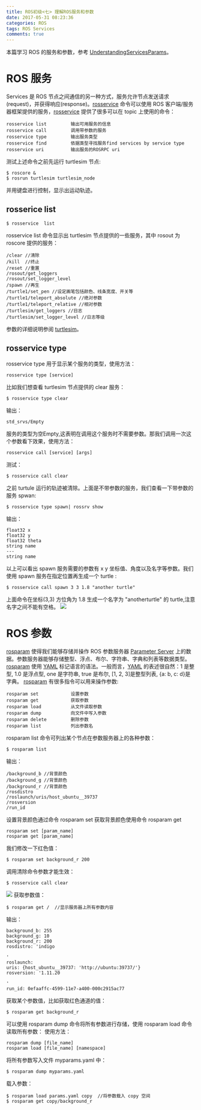 ```yaml
---
title: ROS初级<七> 理解ROS服务和参数
date: 2017-05-31 08:23:36
categories: ROS
tags: ROS Services
comments: true
---
```

本篇学习 ROS 的服务和参数，参考 [UnderstandingServicesParams](http://wiki.ros.org/cn/ROS/Tutorials/UnderstandingServicesParams)。
# ROS 服务
Services 是 ROS 节点之间通信的另一种方式，服务允许节点发送请求(request)，并获得响应(response)。[rosservice](http://wiki.ros.org/rosservice) 命令可以使用 ROS 客户端/服务器框架提供的服务，[rosservice](http://wiki.ros.org/rosservice) 提供了很多可以在 topic 上使用的命令：
   ```
 rosservice list         输出可用服务的信息
 rosservice call         调用带参数的服务
 rosservice type         输出服务类型
 rosservice find         依据类型寻找服务find services by service type
 rosservice uri          输出服务的ROSRPC uri
   ```
测试上述命令之前先运行 turtlesim 节点:
   ```
 $ roscore &
 $ rosrun turtlesim turtlesim_node
   ```
并用键盘进行控制，显示出运动轨迹。
<!--more-->
## rosserice list
   ```
 $ rosservice  list
   ```
rosservice list 命令显示出 turtlesim 节点提供的一些服务，其中 rosout 为 roscore 提供的服务：
   ```
 /clear //清除
 /kill  //终止
 /reset //重置
 /rosout/get_loggers
 /rosout/set_logger_level
 /spawn //再生
 /turtle1/set_pen //设定画笔包括颜色、线条宽度、开关等
 /turtle1/teleport_absolute //绝对参数
 /turtle1/teleport_relative //相对参数
 /turtlesim/get_loggers //日志
 /turtlesim/set_logger_level //日志等级
   ```
参数的详细说明参阅 [turtlesim](http://wiki.ros.org/turtlesim)。
## rosservice type
rosservice type 用于显示某个服务的类型，使用方法：
   ```
rosservice type [service]
   ```
比如我们想查看 turtlesim 节点提供的 clear 服务：
   ```
 $ rosservice type clear
   ```
输出：
   ```
 std_srvs/Empty
   ```
服务的类型为空Empty,这表明在调用这个服务时不需要参数。那我们调用一次这个参数看下效果，使用方法：
   ```
 rosservice call [service] [args]
   ```
测试：
   ```
 $ rosservice call clear
   ```
之前 turtule 运行的轨迹被清除。上面是不带参数的服务，我们查看一下带参数的服务 spwan:
   ```
 $ rosservice type spawn| rossrv show
   ```
输出：
   ```
 float32 x
 float32 y
 float32 theta
 string name
 ---
 string name
   ```
以上可以看出 spawn 服务需要的参数有 x y 坐标值、角度以及名字等参数。我们使用 spawn 服务在指定位置再生成一个 turtle :
   ```
$ rosservice call spawn 3 3 1.8 "another turtle"
   ```
上面命令在坐标(3,3) 方位角为 1.8 生成一个名字为 "anotherturtle" 的 turtle,注意名字之间不能有空格。
![](ros-primary-tutorial-7/spawn.jpg)

# ROS 参数
[rosparam](http://wiki.ros.org/rosparam) 使得我们能够存储并操作 ROS 参数服务器 [Parameter Server](http://wiki.ros.org/Parameter%20Server) 上的数据。参数服务器能够存储整型、浮点、布尔、字符串、字典和列表等数据类型。[rosparam](http://wiki.ros.org/rosparam) 使用 [YAML](https://zh.wikipedia.org/wiki/YAML) 标记语言的语法。一般而言，[YAML](https://zh.wikipedia.org/wiki/YAML) 的表述很自然：1 是整型, 1.0 是浮点型, one 是字符串, true 是布尔, [1, 2, 3]是整型列表, {a: b, c: d}是字典。 [rosparam](http://wiki.ros.org/rosparam) 有很多指令可以用来操作参数:
   ```
rosparam set            设置参数
rosparam get            获取参数
rosparam load           从文件读取参数
rosparam dump           向文件中写入参数
rosparam delete         删除参数
rosparam list           列出参数名
   ```
rosparam list 命令可列出某个节点在参数服务器上的各种参数：
   ```
$ rosparam list
   ```
输出：
   ```
/background_b //背景颜色 
/background_g //背景颜色
/background_r //背景颜色
/rosdistro
/roslaunch/uris/host_ubuntu__39737
/rosversion
/run_id
   ```
设置背景颜色通过命令 rosparam set 获取背景颜色使用命令 rosparam get
   ```
 rosparam set [param_name]
 rosparam get [param_name]
   ```
我们修改一下红色值：
   ```
 $ rosparam set background_r 200
   ```
调用清除命令参数才能生效：
   ```
 $ rosservice call clear
   ```
![](ros-primary-tutorial-7/rosparam.jpg)
获取参数值：
   ```
 $ rosparam get /  //显示服务器上所有参数内容
   ```
输出：
   ```
 background_b: 255
 background_g: 10
 background_r: 200
 rosdistro: 'indigo

  '
 roslaunch:
  uris: {host_ubuntu__39737: 'http://ubuntu:39737/'}
 rosversion: '1.11.20

  '
 run_id: 0efaaffc-4599-11e7-a400-000c2915ac77
   ```
获取某个参数值，比如获取红色通道的值：
   ```
$ rosparam get background_r
   ```
可以使用 rosparam dump 命令将所有参数进行存储，使用 rosparam load 命令读取所有参数：
使用方法：
   ```
rosparam dump [file_name]
rosparam load [file_name] [namespace]
   ```
将所有参数写入文件 myparams.yaml 中：
   ```
 $ rosparam dump myparams.yaml
   ```
载入参数：
   ```
 $ rosparam load params.yaml copy  //将参数载入 copy 空间
 $ rosparam get copy/background_r
   ```





